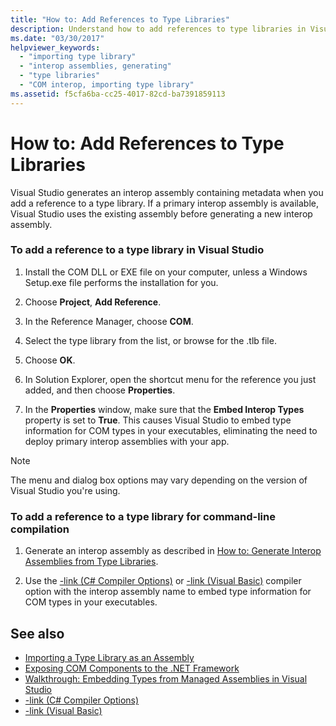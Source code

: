 ```yaml
---
title: "How to: Add References to Type Libraries"
description: Understand how to add references to type libraries in Visual Studio or for command-line compilation.
ms.date: "03/30/2017"
helpviewer_keywords: 
  - "importing type library"
  - "interop assemblies, generating"
  - "type libraries"
  - "COM interop, importing type library"
ms.assetid: f5cfa6ba-cc25-4017-82cd-ba7391859113
---
```

# How to: Add References to Type Libraries
Visual Studio generates an interop assembly containing metadata when you add a reference to a type library. If a primary interop assembly is available, Visual Studio uses the existing assembly before generating a new interop assembly.  
  
### To add a reference to a type library in Visual Studio  
  
1. Install the COM DLL or EXE file on your computer, unless a Windows Setup.exe file performs the installation for you.  
  
2. Choose **Project**, **Add Reference**.  
  
3. In the Reference Manager, choose **COM**.  
  
4. Select the type library from the list, or browse for the .tlb file.  
  
5. Choose **OK**.  
  
6. In Solution Explorer, open the shortcut menu for the reference you just added, and then choose **Properties**.  
  
7. In the **Properties** window, make sure that the **Embed Interop Types** property is set to **True**. This causes Visual Studio to embed type information for COM types in your executables, eliminating the need to deploy primary interop assemblies with your app.  
  
> [!NOTE]
> The menu and dialog box options may vary depending on the version of Visual Studio you're using.  
  
### To add a reference to a type library for command-line compilation  
  
1. Generate an interop assembly as described in [How to: Generate Interop Assemblies from Type Libraries](how-to-generate-interop-assemblies-from-type-libraries.md).  
  
2. Use the [-link (C# Compiler Options)](../../csharp/language-reference/compiler-options/link-compiler-option.md) or [-link (Visual Basic)](../../visual-basic/reference/command-line-compiler/link.md) compiler option with the interop assembly name to embed type information for COM types in your executables.  
  
## See also

- [Importing a Type Library as an Assembly](importing-a-type-library-as-an-assembly.md)
- [Exposing COM Components to the .NET Framework](exposing-com-components.md)
- [Walkthrough: Embedding Types from Managed Assemblies in Visual Studio](../../standard/assembly/embed-types-visual-studio.md)
- [-link (C# Compiler Options)](../../csharp/language-reference/compiler-options/link-compiler-option.md)
- [-link (Visual Basic)](../../visual-basic/reference/command-line-compiler/link.md)
